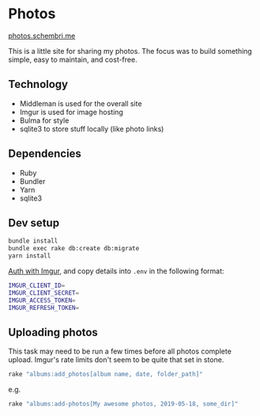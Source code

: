 # Photos
[photos.schembri.me](photos.schembri.me)

This is a little site for sharing my photos. The focus was to build something simple, easy to maintain, and cost-free.

## Technology
- Middleman is used for the overall site
- Imgur is used for image hosting
- Bulma for style
- sqlite3 to store stuff locally (like photo links)

## Dependencies

* Ruby
* Bundler
* Yarn
* sqlite3

## Dev setup

```sh
bundle install
bundle exec rake db:create db:migrate
yarn install
```

[Auth with Imgur](https://github.com/dncrht/imgur#authorize-your-ruby-application), and copy details into `.env` in the following format:

```sh
IMGUR_CLIENT_ID=
IMGUR_CLIENT_SECRET=
IMGUR_ACCESS_TOKEN=
IMGUR_REFRESH_TOKEN=
```

## Uploading photos

This task may need to be run a few times before all photos complete upload.  Imgur's rate limits don't seem to be quite that set in stone.
```sh
rake "albums:add_photos[album name, date, folder_path]"
```

e.g.

```sh
rake "albums:add-photos[My awesome photos, 2019-05-18, some_dir]"
```
